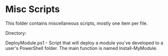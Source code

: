 # Misc Scripts

This folder contains miscellaneous scripts, mostly one item per file. 

Directory:

DeployModule.ps1 - Script that will deploy a module you've developed to a user's PowerShell folder. The main function is named Install-MyModule.

